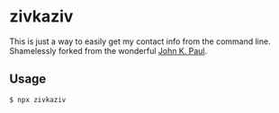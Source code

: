 # zivkaziv

This is just a way to easily get my contact info from the command line.
Shamelessly forked from the wonderful [John K.
Paul](http://github.com/johnkpaul).

## Usage

```
$ npx zivkaziv
```